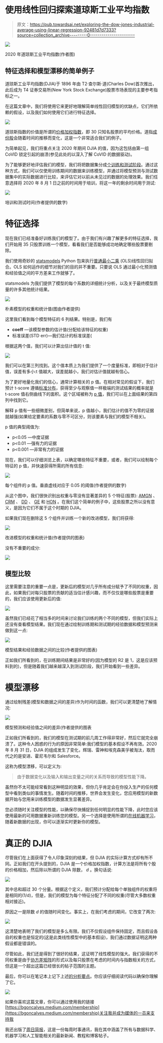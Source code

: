 # 使用线性回归探索道琼斯工业平均指数

> 原文：<https://pub.towardsai.net/exploring-the-dow-jones-industrial-average-using-linear-regression-92481d7d7333?source=collection_archive---------0----------------------->

![](img/e39f19525d04d0bd06c9e56bc560d177.png)

2020 年道琼斯工业平均指数(作者图)

## 特征选择和模型漂移的简单例子

道琼斯工业平均指数(DJIA)于 1896 年由 T2·查尔斯·道(Charles Dow)首次推出，此后成为 T4 证券交易所(New York Stock Exchange)股票市场表现的主要参考指标之一。

在这篇文章中，我们将使用它来更好地理解简单线性回归模型的优缺点，它们所依赖的假设，以及我们如何使用它们进行特征选择。

![](img/5f4ff3c09e29f86e26806dec2263eaa9.png)

道琼斯指数的价值是所谓的[价格加权指数](https://www.investopedia.com/terms/p/priceweightedindex.asp)，即 30 只知名股票的平均价格。道指[成份股](https://en.wikipedia.org/wiki/Historical_components_of_the_Dow_Jones_Industrial_Average)会随着时间的推移而变化，这是一个非常适合我们的例子。

为简单起见，我们将重点关注 2020 年期间 DJIA 的值，因为这包括由第一组 CoVID 锁定引起的崩溃(参见此处的以深入了解 CoVID 的数据驱动)。

为了能够更好地评估我们的模型，我们将把数据集分成[个训练和测试阶段](https://en.wikipedia.org/wiki/Training,_validation,_and_test_data_sets)。通过这种方式，我们可以仅使用训练期间的数据来训练模型，并通过将模型预测与测试数据集中的实际数据进行比较，来评估它对以前从未见过的数据的处理效果。我们任意选择将 2020 年 8 月 1 日之前的时间用于培训，将这一年的剩余时间用于测试:

![](img/0304462c1904dd2d8fe8c07f0fa413f7.png)

培训和测试时间(作者提供的数字)

# 特征选择

现在我们已经准备好训练我们的模型了。由于我们有兴趣了解更多的特征选择，我们开始用 35 只股票训练一个模型，看看我们是否能够成功地确定哪些股票要剔除。

我们使用奇妙的 [statsmodels](https://www.statsmodels.org/) Python 包来执行[普通最小二乘](https://en.wikipedia.org/wiki/Ordinary_least_squares) (OLS)线性回归拟合。OLS 如何运作的细节对我们的目的并不重要。只要说 OLS 通过最小化预测值和经验值之间的平方差来工作就够了。

statsmodels 为我们提供了模型的每个系数的详细统计分析，以及关于最终模型质量的许多其他统计结果。

![](img/bb76c98d79ec810ea42aa2a805d34e30.png)

朴素模型的权重和统计值(图由作者提供)

这里我们看到每个模型特征的 6 列结果。特别是，我们有

*   **coeff** —该模型参数的估计值(分配给该特征的权重)
*   标准误差(STD err)—我们估计的标准误差(

根据这两个值，我们可以计算出估计值的 t 值:

![](img/07a12eb5cce6dfaf70d1068614fd363a.png)

我们可以在第三列找到。这个值本质上为我们提供了一个度量标准，即相对于估计值，误差有多小:t 值越大，误差就越小，我们对估计值就越有信心。

为了更好地量化我们的信心，通常计算相关的 p 值。在相对常见的假设下，我们预计 t-score 遵循[标准分布](https://en.wikipedia.org/wiki/T-statistic)，获得至少与观察值一样极端的测试结果的概率就是 t-score 值右侧曲线下的面积。这个区域被称为 [p 值](https://en.wikipedia.org/wiki/P-value)，我们可以在上面结果的第四列中找到它。

解释 p 值有一些细微差别，但简单来说，p 值越小，我们估计的值不为零的证据就越强(如果给定要素的系数与零不可区分，则该要素与我们的模型不相关)。

p 值的典型阈值为:

*   p<0.05 —中度证据
*   p<0.01 —强有力的证据
*   p<0.001 —非常有力的证据

现在，我们可以仔细浏览上表，以确定哪些特征不重要，或者，我们可以绘制每个特征的 p 值，并快速获得所需的所有信息:

![](img/1e261ad53dffe9ec1160e44d38324c37.png)

每个组件的 p 值。垂直虚线对应于 0.05 的阈值(作者提供的数字)

从这个图中，我们很快识别出权重与零没有显著差异的 5 个特征(股票): [AMGN](https://finance.yahoo.com/quote/AMGN/) 、 [CRM](https://finance.yahoo.com/quote/CRM/) 、 [DD](https://finance.yahoo.com/quote/DD/) 、 [GE](https://finance.yahoo.com/quote/GE/) 和 [HON](https://finance.yahoo.com/quote/HON/) 。在我们这个简单的例子中，这些股票之所以没有意义，是因为它们不属于这个时期的 DJIA。

如果我们现在删除这 5 个组件并训练一个新的改进模型，我们将获得:

![](img/dc393ab8badb41385ab32bc686e04fe9.png)

改进模型的权重和统计值(作者提供的图表)

没有不重要的成分:

![](img/94a26f1dbd407468d196bb785e036ccb.png)

## 模型比较

这里需要注意的重要一点是，更新后的模型对几乎所有成分赋予了不同的权重，因此，如果我们对每只股票的贡献的适当估计感兴趣，而不仅仅是哪些股票是重要的，我们应该使用更新后的值:

![](img/1a7fe9d2f970c2649856542cec254f29.png)

虽然我们已经花了相当多的时间来讨论我们训练的两个不同的模型，但我们实际上还没有查看模型结果。我们现在通过绘制训练期和测试期的经验数据和模型预测来做到这一点:

![](img/15ccd0e2564044e24cfcd23283f16f1f.png)

模型结果和经验数据之间的比较(作者提供的图表)

正如我们所看到的，在训练期间结果是非常好的(因为模型的 R2 是 1，这是应该预料到的)，但是随着我们越来越深入到测试阶段，我们开始看到一些差异。

# 模型漂移

通过绘制残差(模型和数据之间的差异)作为时间的函数，我们可以更清楚地了解情况:

![](img/8c4a1a7a2e3bf72d6376fcfb649c62ad.png)

模型预测和经验值之间的差异(作者提供的图表

正如我们所看到的，我们的模型在测试期的前几周工作得非常好，然后它就完全崩溃了。这种令人困惑的行为的原因非常简单:我们模型的基本假设不再有效。2020 年 8 月 31 日，DJIA 的组成发生了变化，辉瑞、雷神和埃克森美孚被淘汰，取而代之的是安进、霍尼韦尔和 Salesforce。

这称为模型漂移，可以定义为:

> 由于数据变化以及输入和输出变量之间的关系而导致的模型性能下降。

虽然你不太可能经常看到这种明显的效果，但你几乎肯定会在你投入生产的任何模型中看到类似的事情发生。随着时间的推移，世界会发生变化，您应用模型的新数据开始与您用来训练模型的数据发生显著差异。

您必须随时关注模型的性能，以确保尽快捕捉到任何明显的性能下降，此时您应该使用最新的可用数据重新训练您的模型。另一个选择是使用所谓的[在线机器学习](https://en.wikipedia.org/wiki/Online_machine_learning)，随着新数据的出现，你可以逐渐实时更新你的模型。

# 真正的 DJIA

尽管我们在上面获得了令人印象深刻的结果，但 DJIA 的实际计算方式却有所不同。正如我们在开头提到的，DJIA 是一个价格加权指数，计算方法是将所有个股的价格相加，然后除以所谓的 DJIA 除数， *d* 。换句话说:

![](img/b39e53aa09cef9c055366e05af2a2c90.png)

其中总和超过 30 个分量。根据这个定义，我们预计分配给每个单独组件的权重将是相同的(1/d)，但是，我们的模型为每个特征分配了不同的权重(尽管大多数权重相对接近)。

原因之一是除数 *d* 的值随时间变化。事实上，在我们考虑的期间，它改变了两次:

![](img/d705cbef905bf5a5c1205141c91955b3.png)

这清楚地表明了我们的模型是多么有限。我们不仅假设组件保持固定，而且假设各自的权重也是恒定的(这是此类线性模型中的基本假设)，我们通过数据证明这两种假设都是错误的。

尽管如此，我们还是得到了很好的结果，这证明了线性模型的强大。我们获得的不同权重是由于[协方差矩阵](https://www.stat.purdue.edu/~boli/stat512/lectures/topic3.pdf)的形式以及每只股票在考虑的时间内与指数相关的方式，但这是一个超出这篇已经很长的帖子范围的主题。

最后，你可以在笔记本上记下上述[的分析要点](https://gist.github.com/bmtgoncalves/cd2533cc6c9286ac3d4c0927fabe8096)。你应该仔细阅读代码以确保你理解了它。

![](img/5f4ff3c09e29f86e26806dec2263eaa9.png)

如果你喜欢这篇文章，你可以通过使用我的链接[https://bgoncalves.medium.com/membership](https://bgoncalves.medium.com/membership)关注我并成为媒体的一员来支持我

我还出版了[周日简报](https://data4sci.com/newsletter)，这是一份每周时事通讯，我在其中涵盖了所有与数据科学、机器学习和人工智能相关的最新新闻、教程和博客帖子。